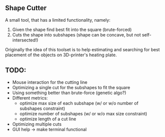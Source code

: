 ## Shape Cutter

A small tool, that has a limited functionality, namely:
1. Given the shape find best fit into the square (brute-forced)
2. Cuts the shape into subshapes (shape can be concave, but not self-intersected!)

Originally the idea of this toolset is to help estimating and searching for best placement of the objects on 3D-printer's heating plate.

## TODO:
- Mouse interaction for the cutting line
- Optimizing a single cut for the subshapes to fit the square
- Using something better than brute-force (genetic algo?)
- Different metrics:
	- optimize max size of each subshape (w/ or w/o number of subshapes constraint)
	- optimize number of subshapes (w/ or w/o max size constraint)
	- optimize length of a cut line
- Optimizing multiple cuts
- GUI help -> make terminal functional